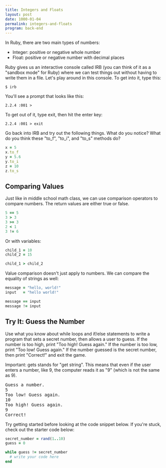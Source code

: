 ```yaml
---
title: Integers and Floats
layout: post
date: 1000-01-04
permalink: integers-and-floats
program: back-end
---
```


In Ruby, there are two main types of numbers:

* Integer: positive or negative whole number
* Float: positive or negative number with decimal places

Ruby gives us an interactive console called IRB (you can think of it as a "sandbox mode" for Ruby) where we can test things out without having to write them in a file. Let's play around in this console. To get into it, type this:

```
$ irb
```

You'll see a prompt that looks like this:

```
2.2.4 :001 >
```

To get out of it, type exit, then hit the enter key:

```
2.2.4 :001 > exit
```

Go back into IRB and try out the following things. What do you notice? What do you think these "to_f", "to_i", and "to_s" methods do?

```ruby
x = 5
x.to_f
y = 5.6
y.to_i
z = 10
z.to_s
```

## Comparing Values

Just like in middle school math class, we can use comparison operators to compare numbers. The return values are either true or false.

```ruby
5 == 5
3 > 3
3 >= 3
2 < 1
3 != 6
```

Or with variables:

```ruby
child_1 = 10
child_2 = 15

child_1 > child_2
```

Value comparison doesn't just apply to numbers. We can compare the equality of strings as well:

```ruby
message = "hello, world!"
input   = "hello world!"

message == input
message != input
```

<div class="try-it">
<h2>Try It: Guess the Number</h2>

<p>Use what you know about while loops and if/else statements to write a program that sets a secret number, then allows a user to guess. If the number is too high, print "Too high! Guess again." If the number is too low, print "Too low! Guess again." If the number guessed is the secret number, then print "Correct!" and exit the game.</p>

<p>Important: gets stands for "get string". This means that even if the user enters a number, like 9, the computer reads it as "9" (which is not the same as 9). </p>

<pre>Guess a number.
5
Too low! Guess again.
10
Too high! Guess again.
9
Correct!</pre>
Try getting started before looking at the code snippet below. If you're stuck, check out the starter code below:
</div>

```ruby
secret_number = rand(1..10)
guess = 0

while guess != secret_number
  # write your code here
end
```
